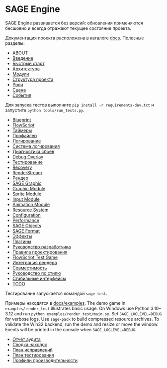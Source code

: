 # SAGE Engine

SAGE Engine развивается без версий: обновления применяются бесшовно и
всегда отражают текущее состояние проекта.

Документация проекта расположена в каталоге [docs](docs/). Полезные разделы:

- [ABOUT](docs/ABOUT.md)
- [Введение](docs/intro.md)
- [Быстрый старт](docs/getting_started.md)
- [Архитектура](docs/architecture.md)
- [Модули](docs/modules.md)
- [Структура проекта](docs/structure.md)
- [Роли](docs/roles.md)
- [Сцена](docs/scene.md)
- [События](docs/events.md)

Для запуска тестов выполните `pip install -r requirements-dev.txt` и
запустите `python tools/run_tests.py`.
- [Blueprint](docs/blueprint.md)
- [FlowScript](docs/flow_script.md)
- [Таймеры](docs/timers.md)
- [Профайлер](docs/profiler.md)
- [Логирование](docs/modules/logger.md)
- [Система логирования](docs/logger.md)
- [Диагностика сбоев](docs/crash.md)
- [Debug Overlay](docs/debug.md)
- [Тестирование](docs/testing.md)
- [Recovery](docs/recovery.md)
- [RenderStream](docs/renderstream.md)
- [Рендер](docs/modules/render.md)
- [SAGE Graphic](docs/modules/gfx.md)
- [Graphic Module](docs/modules/graphic.md)
- [Sprite Module](docs/modules/sprite.md)
- [Input Module](docs/modules/input.md)
- [Animation Module](docs/modules/animation.md)
- [Resource System](docs/modules/resource.md)
- [Configuration](docs/configuration.md)
- [Performance](docs/performance.md)
- [SAGE Objects](docs/modules/objects.md)
- [SAGE Format](docs/modules/format.md)
- [Эффекты](docs/modules/effects.md)
- [Плагины](docs/plugin.md)
- [Руководство разработчика](docs/dev_guidelines.md)
- [Правила проектирования](docs/design_rules.md)
- [FlowScript Test Game](examples/render_test/main.py)
- [Интеграция рендера](docs/examples/render_integration.md)
- [Совместимость](docs/compatibility.md)
- [Руководство по стилю](docs/style_guide.md)
- [Стабильные интерфейсы](docs/stable_api.md)
- [TODO](docs/todo.md)

Тестирование запускается командой `sage-test`.

Примеры находятся в [docs/examples](docs/examples/).
The demo game in `examples/render_test` illustrates basic usage. On Windows use
Python 3.10–3.12 and run `python examples/render_test/main.py`. Set `SAGE_LOGLEVEL=DEBUG` for verbose
logs.
Use `sage-pack` to build compressed resource archives.
To validate the Win32 backend, run the demo and resize or move the window.
Events will be printed in the console when `SAGE_LOGLEVEL=DEBUG`.

- [Отчёт аудита](audit_report.md)
- [Сводка находок](audit_findings.md)
- [План исправлений](fix_roadmap.md)
- [План тестирования](test_plan.md)
- [Профили производительности](benchmark.md)

